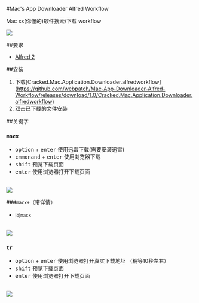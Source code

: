 #Mac's App Downloader Alfred Workflow

Mac xx(你懂的)软件搜索/下载 workflow<br>

<img src="https://raw.githubusercontent.com/webpatch/Mac-App-Downloader-Alfred-Workflow/master/preview/preview.gif"/>

##要求
* [Alfred 2](https://www.alfredapp.com/)

##安装
1. 下载[Cracked.Mac.Application.Downloader.alfredworkflow] (https://github.com/webpatch/Mac-App-Downloader-Alfred-Workflow/releases/download/1.0/Cracked.Mac.Application.Downloader.alfredworkflow)
2. 双击已下载的文件安装

##关键字
### `macx` 

* <kbd>option</kbd> + <kbd>enter</kbd>  使用迅雷下载(需要安装迅雷)
* <kbd>cmmonand</kbd> + <kbd>enter</kbd> 使用浏览器下载
* <kbd>shift</kbd> 预览下载页面
* <kbd>enter</kbd> 使用浏览器打开下载页面
<br/>
<img src="https://raw.githubusercontent.com/webpatch/Mac-App-Downloader-Alfred-Workflow/master/preview/macx.jpg"/>

###`macx+`（带详情）

* 同`macx`
<br/>
<img  src="https://raw.githubusercontent.com/webpatch/Mac-App-Downloader-Alfred-Workflow/master/preview/macx%2B.jpg"/>
  
### `tr`
* <kbd>option</kbd> + <kbd>enter</kbd> 使用浏览器打开真实下载地址 （稍等10秒左右）
* <kbd>shift</kbd> 预览下载页面
* <kbd>enter</kbd> 使用浏览器打开下载页面
<br/>
<img src="https://raw.githubusercontent.com/webpatch/Mac-App-Downloader-Alfred-Workflow/master/preview/tr.jpg"/>

